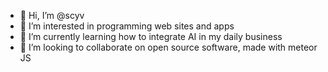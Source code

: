 - 👋 Hi, I’m @scyv
- 👀 I’m interested in programming web sites and apps
- 🌱 I’m currently learning how to integrate AI in my daily business
- 💞️ I’m looking to collaborate on open source software, made with meteor JS
